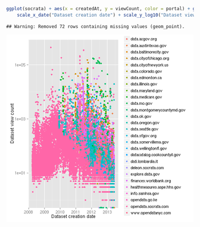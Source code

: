 
```r
ggplot(socrata) + aes(x = createdAt, y = viewCount, color = portal) + geom_point() + 
    scale_x_date("Dataset creation date") + scale_y_log10("Dataset view count")
```

```
## Warning: Removed 72 rows containing missing values (geom_point).
```

![plot of chunk count_v_date](figure/count_v_date.png) 


